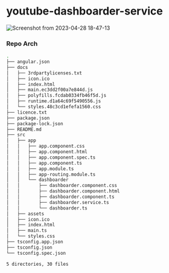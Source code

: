 # youtube-dashboarder-service
![Screenshot from 2023-04-28 18-47-13](https://user-images.githubusercontent.com/95311883/235221428-b9e3b391-a2a4-428f-a8de-846c1d4d5ea0.png)

### Repo Arch
``` bash
.
├── angular.json
├── docs
│   ├── 3rdpartylicenses.txt
│   ├── icon.ico
│   ├── index.html
│   ├── main.ec3dd2f00a7e844d.js
│   ├── polyfills.fcdab0334fb46f5d.js
│   ├── runtime.d1a64c69f5490556.js
│   └── styles.48c3cd1efefa1560.css
├── licence.txt
├── package.json
├── package-lock.json
├── README.md
├── src
│   ├── app
│   │   ├── app.component.css
│   │   ├── app.component.html
│   │   ├── app.component.spec.ts
│   │   ├── app.component.ts
│   │   ├── app.module.ts
│   │   ├── app-routing.module.ts
│   │   └── dashboarder
│   │       ├── dashboarder.component.css
│   │       ├── dashboarder.component.html
│   │       ├── dashboarder.component.ts
│   │       ├── dashboarder.service.ts
│   │       └── dashboarder.ts
│   ├── assets
│   ├── icon.ico
│   ├── index.html
│   ├── main.ts
│   └── styles.css
├── tsconfig.app.json
├── tsconfig.json
└── tsconfig.spec.json

5 directories, 30 files
```
